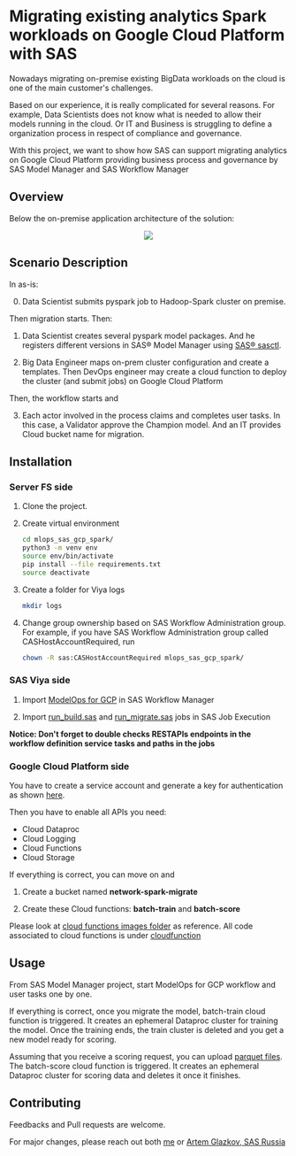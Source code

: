 # Migrating existing analytics Spark workloads on Google Cloud Platform with SAS 

Nowadays migrating on-premise existing BigData workloads on the cloud is one of the main
customer's challenges.

Based on our experience, it is really complicated for several reasons. 
For example, Data Scientists does not know what is needed to allow their models 
running in the cloud. Or IT and Business is struggling to define a organization process
in respect of compliance and governance.

With this project, we want to show how SAS can support migrating analytics on 
Google Cloud Platform providing business process and governance by SAS Model Manager 
and SAS Workflow Manager

## Overview 

Below the on-premise application architecture of the solution:

<p align="center">
<img src="https://github.com/IvanNardini/mlops_sas_gcp_spark/raw/master/mm_gcp.png">
</p>

## Scenario Description

In as-is: 

0. Data Scientist submits pyspark job to Hadoop-Spark cluster on premise. 

Then migration starts. Then: 

1. Data Scientist creates several pyspark model packages. And he registers different versions in SAS® Model Manager 
using [SAS® sasctl](https://github.com/sassoftware/python-sasctl).

2. Big Data Engineer maps on-prem cluster configuration and create a templates. Then DevOps engineer
may create a cloud function to deploy the cluster (and submit jobs) on Google Cloud Platform

Then, the workflow starts and

3. Each actor involved in the process claims and completes user tasks.
In this case, a Validator approve the Champion model. And an IT provides
Cloud bucket name for migration. 

## Installation

### Server FS side

1. Clone the project.

2. Create virtual environment 

    ```bash
    cd mlops_sas_gcp_spark/
    python3 -m venv env
    source env/bin/activate
    pip install --file requirements.txt
    source deactivate
    ```
3. Create a folder for Viya logs

    ```bash
    mkdir logs
    ```

4. Change group ownership based on SAS Workflow Administration group.
For example, if you have SAS Workflow Administration group called CASHostAccountRequired, 
run 

    ```bash
    chown -R sas:CASHostAccountRequired mlops_sas_gcp_spark/
    ```
### SAS Viya side

1. Import [ModelOps for GCP](src/workflow/definition/) in SAS Workflow Manager

2. Import [run_build.sas](src/workflow/definition/run_build.sas) and [run_migrate.sas](src/workflow/definition/run_migrate.sas)
jobs in SAS Job Execution

**Notice: Don't forget to double checks RESTAPIs endpoints in the workflow definition service tasks and 
paths in the jobs**

### Google Cloud Platform side

You have to create a service account and generate a key
for authentication as shown [here](https://cloud.google.com/docs/authentication/getting-started#auth-cloud-implicit-python).

Then you have to enable all APIs you need:

* Cloud Dataproc 
* Cloud Logging 
* Cloud Functions 
* Cloud Storage

If everything is correct, you can move on and 

1. Create a bucket named **network-spark-migrate**

2. Create these Cloud functions: **batch-train** and **batch-score**

Please look at [cloud functions images folder](docs/images/cloud_functions/batch-train1.JPG)
as reference.
All code associated to cloud functions is under [cloudfunction](src/cloudfunction/batch_train/batch_train.py)

## Usage

From SAS Model Manager project, start ModelOps for GCP workflow and user tasks one by one.

If everything is correct, once you migrate the model, batch-train cloud function is triggered.
It creates an ephemeral Dataproc cluster for training the model.
Once the training ends, the train cluster is deleted and you get a
new model ready for scoring.

Assuming that you receive a scoring request, you can upload [parquet files](data/processed/ML-MATT-CompetitionQT1920_val_processed.parquet).
The batch-score cloud function is triggered. It creates an ephemeral Dataproc cluster for scoring data and deletes it 
once it finishes. 

## Contributing
Feedbacks and Pull requests are welcome. 

For major changes, please reach out both [me](https://www.linkedin.com/in/ivan-nardini/) or 
[Artem Glazkov, SAS Russia](https://www.linkedin.com/in/artem-glazkov-80753824/)
